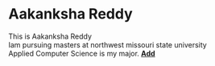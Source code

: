 # Aakanksha Reddy
This is Aakanksha Reddy<br>Iam pursuing masters at northwest missouri state university<br>Applied Computer Science is my major.
**[Add](Aakanksha.jpg)**